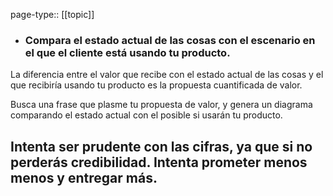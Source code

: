 page-type:: [[topic]]
- ### Compara el estado actual de las cosas con el escenario en el que el cliente está usando tu producto.

La diferencia entre el valor que recibe con el estado actual de las cosas y el que recibiría usando tu producto es la propuesta cuantificada de valor.

Busca una frase que plasme tu propuesta de valor, y genera un diagrama comparando el estado actual con el posible si usarán tu producto.

Intenta ser prudente con las cifras, ya que si no perderás credibilidad. Intenta prometer menos menos y entregar más.
  - 


